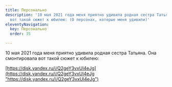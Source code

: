 ```yaml
---
title: Персонально
description: '10 мая 2021 года меня приятно удивила родная сестра Татьяна. Она смонтировала
  вот такой сюжет к юбилею: (О персонах, которые меня удивили)'
eleventyNavigation:
  key: Персонально
  order: 35

---
```

<p>10&nbsp;мая 2021 года меня приятно удивила родная сестра Татьяна. Она смонтировала вот такой сюжет к&nbsp;юбилею:</p>

<p><a href="[https://disk.yandex.ru/i/Q2geY3vxUl4eJg](https://disk.yandex.ru/i/Q2geY3vxUl4eJg "https://disk.yandex.ru/i/Q2geY3vxUl4eJg")">[https://disk.yandex.ru/i/Q2geY3vxUl4eJg](https://disk.yandex.ru/i/Q2geY3vxUl4eJg "https://disk.yandex.ru/i/Q2geY3vxUl4eJg")</a></p>